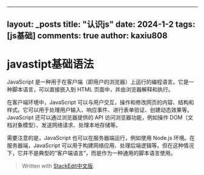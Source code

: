 
---
layout: _posts
title: "认识js"
date:   2024-1-2
tags: [js基础]
comments: true
author: kaxiu808  
---

# javastipt基础语法

JavaScript 是一种用于在客户端（即用户的浏览器）上运行的编程语言。它是一种脚本语言，可以直接嵌入到 HTML 页面中，并由浏览器解释和执行。

在客户端环境中，JavaScript 可以与用户交互，操作和修改网页的内容、结构和样式。它可以用于处理用户输入、响应事件、进行表单验证、创建动态效果等。JavaScript 还可以通过浏览器提供的 API 访问浏览器功能，例如操作 DOM（文档对象模型）、发送网络请求、处理本地存储等。

需要注意的是，JavaScript 也可以在服务器端运行，例如使用 Node.js 环境。在服务器端，JavaScript 可以用于构建网络应用、处理后端逻辑等。但在这种情况下，它并不是典型的“客户端语言”，而是作为一种通用的脚本语言使用。


> Written with [StackEdit中文版](https://stackedit.cn/).
<!--stackedit_data:
eyJoaXN0b3J5IjpbMTA0NzQzMDgwOSwtOTIzMjY4NjE5XX0=
-->
